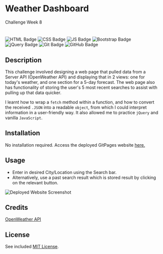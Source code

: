 # Weather Dashboard
Challenge Week 8

# <Weather Dashboard>

![HTML Badge](https://img.shields.io/badge/HTML-white?logo=html5&logoColor=%23E34F26")
![CSS Badge](https://img.shields.io/badge/CSS-white?logo=CSS3&logoColor=%231572B6)
![JS Badge](https://img.shields.io/badge/JavaScript-white?logo=javascript&logoColor=%23F7DF1E)
![Bootstrap Badge](https://img.shields.io/badge/Bootstrap-white?logo=bootstrap&logoColor=%237952B3)
![jQuery Badge](https://img.shields.io/badge/jQuery-white?logo=jquery&logoColor=%230769AD)
![Git Badge](https://img.shields.io/badge/Git-white?logo=git&logoColor=%23F05032)
![GitHub Badge](https://img.shields.io/badge/GitHub-white?logo=github&logoColor=%23181717)
## Description

This challenge involved designing a web page that pulled data from a Server API (OpenWeather API) and displaying that in 2 views: one for today's weather, and one section for a 5-day forecast. The web page also has functionality of storing the user's 5 most recent searches to assist with pulling up that data quicker.

I learnt how to wrap a `fetch` method within a function, and how to convert the received `.JSON` into a readable `object`, from which I could interpret information in a user-friendly way. It also allowed me to practice `jQuery` and vanilla `JavaScript`.


## Installation

No installation required. Access the deployed GitPages website [here.](https://jg2002-j.github.io/weather-dashboard/)

## Usage

- Enter in desired City/Location using the Search bar.
- Alternatively, use a past search result which is stored result by clicking on the relevant button.

![Deployed Website Screenshot](./assets/screenshot.png)

## Credits

[OpenWeather API](https://openweathermap.org/)

## License

See included [MIT License](https://github.com/jg2002-j/weather-dashboard/blob/main/LICENSE).


